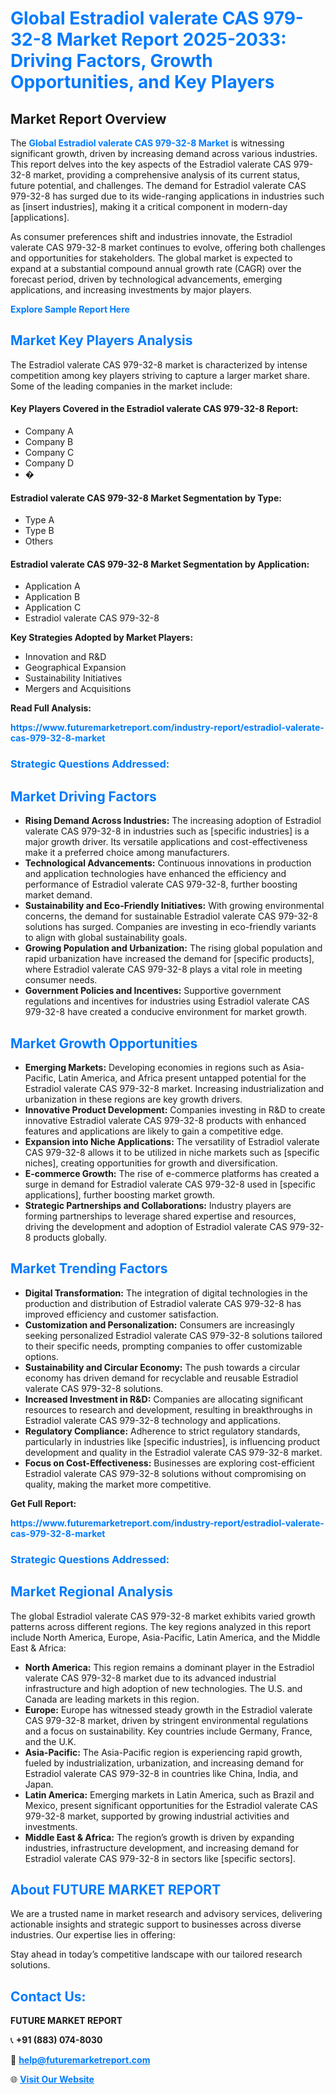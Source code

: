 <h1 style="color: #007BFF;">Global Estradiol valerate CAS 979-32-8 Market Report 2025-2033: Driving Factors, Growth Opportunities, and Key Players</h1>

<section id="overview">
<h2>Market Report Overview</h2>
<p>The <a href="https://www.futuremarketreport.com/industry-report/estradiol-valerate-cas-979-32-8-market" style="color: #007BFF; text-decoration: none;"><strong>Global Estradiol valerate CAS 979-32-8 Market</strong></a> is witnessing significant growth, driven by increasing demand across various industries. This report delves into the key aspects of the Estradiol valerate CAS 979-32-8 market, providing a comprehensive analysis of its current status, future potential, and challenges. The demand for Estradiol valerate CAS 979-32-8 has surged due to its wide-ranging applications in industries such as [insert industries], making it a critical component in modern-day [applications].</p>
<p>As consumer preferences shift and industries innovate, the Estradiol valerate CAS 979-32-8 market continues to evolve, offering both challenges and opportunities for stakeholders. The global market is expected to expand at a substantial compound annual growth rate (CAGR) over the forecast period, driven by technological advancements, emerging applications, and increasing investments by major players.</p>
</section>

<section id="overview">
<p><a href="https://www.futuremarketreport.com/request-sample/reportId=116708" style="color: #007BFF; text-decoration: none;"><strong>Explore Sample Report Here</strong></a></p>
</section>

<section id="key-players">
<h2 style="color: #007BFF;">Market Key Players Analysis</h2>
<p>The Estradiol valerate CAS 979-32-8 market is characterized by intense competition among key players striving to capture a larger market share. Some of the leading companies in the market include:</p>
<h4>Key Players Covered in the Estradiol valerate CAS 979-32-8 Report:</h4>
<ul><li>Company A</li><li>Company B</li><li>Company C</li><li>Company D</li><li>�</li></ul>
<h4>Estradiol valerate CAS 979-32-8 Market Segmentation by Type:</h4>
<ul><li>Type A</li><li>Type B</li><li>Others</li></ul>

<h4>Estradiol valerate CAS 979-32-8 Market Segmentation by Application:</h4>
<ul><li>Application A</li><li>Application B</li><li>Application C</li><li>Estradiol valerate CAS 979-32-8</li></ul>
<p><strong>Key Strategies Adopted by Market Players:</strong></p>
<ul>
<li>Innovation and R&D</li>
<li>Geographical Expansion</li>
<li>Sustainability Initiatives</li>
<li>Mergers and Acquisitions</li>
</ul>
</section>

<section>
<p><strong>Read Full Analysis: </strong></p><a href="https://www.futuremarketreport.com/industry-report/estradiol-valerate-cas-979-32-8-market" style="color: #007BFF; text-decoration: none;"><strong>https://www.futuremarketreport.com/industry-report/estradiol-valerate-cas-979-32-8-market</strong></a>
<h3 style="color: #007BFF;">Strategic Questions Addressed:</h3>
</section>

<section id="driving-factors">
<h2 style="color: #007BFF;">Market Driving Factors</h2>
<ul>
<li><strong>Rising Demand Across Industries:</strong> The increasing adoption of Estradiol valerate CAS 979-32-8 in industries such as [specific industries] is a major growth driver. Its versatile applications and cost-effectiveness make it a preferred choice among manufacturers.</li>
<li><strong>Technological Advancements:</strong> Continuous innovations in production and application technologies have enhanced the efficiency and performance of Estradiol valerate CAS 979-32-8, further boosting market demand.</li>
<li><strong>Sustainability and Eco-Friendly Initiatives:</strong> With growing environmental concerns, the demand for sustainable Estradiol valerate CAS 979-32-8 solutions has surged. Companies are investing in eco-friendly variants to align with global sustainability goals.</li>
<li><strong>Growing Population and Urbanization:</strong> The rising global population and rapid urbanization have increased the demand for [specific products], where Estradiol valerate CAS 979-32-8 plays a vital role in meeting consumer needs.</li>
<li><strong>Government Policies and Incentives:</strong> Supportive government regulations and incentives for industries using Estradiol valerate CAS 979-32-8 have created a conducive environment for market growth.</li>
</ul>
</section>

<section id="growth-opportunities">
<h2 style="color: #007BFF;">Market Growth Opportunities</h2>
<ul>
<li><strong>Emerging Markets:</strong> Developing economies in regions such as Asia-Pacific, Latin America, and Africa present untapped potential for the Estradiol valerate CAS 979-32-8 market. Increasing industrialization and urbanization in these regions are key growth drivers.</li>
<li><strong>Innovative Product Development:</strong> Companies investing in R&D to create innovative Estradiol valerate CAS 979-32-8 products with enhanced features and applications are likely to gain a competitive edge.</li>
<li><strong>Expansion into Niche Applications:</strong> The versatility of Estradiol valerate CAS 979-32-8 allows it to be utilized in niche markets such as [specific niches], creating opportunities for growth and diversification.</li>
<li><strong>E-commerce Growth:</strong> The rise of e-commerce platforms has created a surge in demand for Estradiol valerate CAS 979-32-8 used in [specific applications], further boosting market growth.</li>
<li><strong>Strategic Partnerships and Collaborations:</strong> Industry players are forming partnerships to leverage shared expertise and resources, driving the development and adoption of Estradiol valerate CAS 979-32-8 products globally.</li>
</ul>
</section>

<section id="trending-factors">
<h2 style="color: #007BFF;">Market Trending Factors</h2>
<ul>
<li><strong>Digital Transformation:</strong> The integration of digital technologies in the production and distribution of Estradiol valerate CAS 979-32-8 has improved efficiency and customer satisfaction.</li>
<li><strong>Customization and Personalization:</strong> Consumers are increasingly seeking personalized Estradiol valerate CAS 979-32-8 solutions tailored to their specific needs, prompting companies to offer customizable options.</li>
<li><strong>Sustainability and Circular Economy:</strong> The push towards a circular economy has driven demand for recyclable and reusable Estradiol valerate CAS 979-32-8 solutions.</li>
<li><strong>Increased Investment in R&D:</strong> Companies are allocating significant resources to research and development, resulting in breakthroughs in Estradiol valerate CAS 979-32-8 technology and applications.</li>
<li><strong>Regulatory Compliance:</strong> Adherence to strict regulatory standards, particularly in industries like [specific industries], is influencing product development and quality in the Estradiol valerate CAS 979-32-8 market.</li>
<li><strong>Focus on Cost-Effectiveness:</strong> Businesses are exploring cost-efficient Estradiol valerate CAS 979-32-8 solutions without compromising on quality, making the market more competitive.</li>
</ul>
</section>

<section>
<p><strong>Get Full Report: </strong></p><a href="https://www.futuremarketreport.com/industry-report/estradiol-valerate-cas-979-32-8-market" style="color: #007BFF; text-decoration: none;"><strong>https://www.futuremarketreport.com/industry-report/estradiol-valerate-cas-979-32-8-market</strong></a>
<h3 style="color: #007BFF;">Strategic Questions Addressed:</h3>
</section>


<section id="regional-analysis">
<h2 style="color: #007BFF;">Market Regional Analysis</h2>
<p>The global Estradiol valerate CAS 979-32-8 market exhibits varied growth patterns across different regions. The key regions analyzed in this report include North America, Europe, Asia-Pacific, Latin America, and the Middle East & Africa:</p>
<ul>
<li><strong>North America:</strong> This region remains a dominant player in the Estradiol valerate CAS 979-32-8 market due to its advanced industrial infrastructure and high adoption of new technologies. The U.S. and Canada are leading markets in this region.</li>
<li><strong>Europe:</strong> Europe has witnessed steady growth in the Estradiol valerate CAS 979-32-8 market, driven by stringent environmental regulations and a focus on sustainability. Key countries include Germany, France, and the U.K.</li>
<li><strong>Asia-Pacific:</strong> The Asia-Pacific region is experiencing rapid growth, fueled by industrialization, urbanization, and increasing demand for Estradiol valerate CAS 979-32-8 in countries like China, India, and Japan.</li>
<li><strong>Latin America:</strong> Emerging markets in Latin America, such as Brazil and Mexico, present significant opportunities for the Estradiol valerate CAS 979-32-8 market, supported by growing industrial activities and investments.</li>
<li><strong>Middle East & Africa:</strong> The region’s growth is driven by expanding industries, infrastructure development, and increasing demand for Estradiol valerate CAS 979-32-8 in sectors like [specific sectors].</li>
</ul>
</section>

<footer>
<h2 style="color: #007BFF;">About FUTURE MARKET REPORT</h2>
<p>We are a trusted name in market research and advisory services, delivering actionable insights and strategic support to businesses across diverse industries. Our expertise lies in offering:</p>

<p>Stay ahead in today’s competitive landscape with our tailored research solutions.</p>

<h2 style="color: #007BFF;">Contact Us:</h2>
<p><strong>FUTURE MARKET REPORT</strong></p>
<p>📞 <strong>+91 (883) 074-8030</strong></p>
<p>📧 <strong><a href="mailto:help@futuremarketreport.com" style="color: #007BFF;">help@futuremarketreport.com</a></strong></p>
<p>🌐 <strong><a href="https://www.futuremarketreport.com/" style="color: #007BFF;">Visit Our Website</a></strong></p>
</footer>